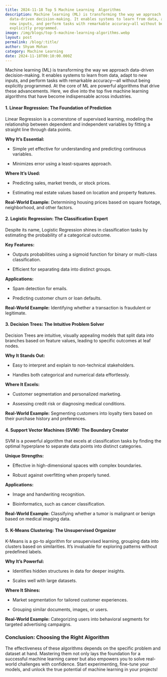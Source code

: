 ```yaml
---
title: 2024-11-18 Top 5 Machine Learning  Algorithms
description: Machine learning (ML) is transforming the way we approach
  data-driven decision-making. It enables systems to learn from data, adapt to
  new inputs, and perform tasks with remarkable accuracy—all without being
  explicitly programmed.
image: /img/blogs/top-5-machine-learning-algorithms.webp
layout: post
permalink: /blog/:title/
author: Shyam Mohan
category: Machine Learning
date: 2024-11-18T00:10:00.000Z
---
```

Machine learning (ML) is transforming the way we approach data-driven decision-making. It enables systems to learn from data, adapt to new inputs, and perform tasks with remarkable accuracy—all without being explicitly programmed. At the core of ML are powerful algorithms that drive these advancements. Here, we dive into the top five machine learning algorithms that have become indispensable across industries.


#### 1. **Linear Regression: The Foundation of Prediction**

Linear Regression is a cornerstone of supervised learning, modeling the relationship between dependent and independent variables by fitting a straight line through data points.

**Why It’s Essential:**

-   Simple yet effective for understanding and predicting continuous variables.
    
-   Minimizes error using a least-squares approach.
    

**Where It’s Used:**

-   Predicting sales, market trends, or stock prices.
    
-   Estimating real estate values based on location and property features.
    

**Real-World Example:** Determining housing prices based on square footage, neighborhood, and other factors.


#### 2. **Logistic Regression: The Classification Expert**

Despite its name, Logistic Regression shines in classification tasks by estimating the probability of a categorical outcome.

**Key Features:**

-   Outputs probabilities using a sigmoid function for binary or multi-class classification.
    
-   Efficient for separating data into distinct groups.
    

**Applications:**

-   Spam detection for emails.
    
-   Predicting customer churn or loan defaults.
    

**Real-World Example:** Identifying whether a transaction is fraudulent or legitimate.


#### 3. **Decision Trees: The Intuitive Problem Solver**

Decision Trees are intuitive, visually appealing models that split data into branches based on feature values, leading to specific outcomes at leaf nodes.

**Why It Stands Out:**

-   Easy to interpret and explain to non-technical stakeholders.
    
-   Handles both categorical and numerical data effortlessly.
    

**Where It Excels:**

-   Customer segmentation and personalized marketing.
    
-   Assessing credit risk or diagnosing medical conditions.
    

**Real-World Example:** Segmenting customers into loyalty tiers based on their purchase history and preferences.


#### 4. **Support Vector Machines (SVM): The Boundary Creator**

SVM is a powerful algorithm that excels at classification tasks by finding the optimal hyperplane to separate data points into distinct categories.

**Unique Strengths:**

-   Effective in high-dimensional spaces with complex boundaries.
    
-   Robust against overfitting when properly tuned.
    

**Applications:**

-   Image and handwriting recognition.
    
-   Bioinformatics, such as cancer classification.
    

**Real-World Example:** Classifying whether a tumor is malignant or benign based on medical imaging data.


#### 5. **K-Means Clustering: The Unsupervised Organizer**

K-Means is a go-to algorithm for unsupervised learning, grouping data into clusters based on similarities. It’s invaluable for exploring patterns without predefined labels.

**Why It’s Powerful:**

-   Identifies hidden structures in data for deeper insights.
    
-   Scales well with large datasets.
    

**Where It Shines:**

-   Market segmentation for tailored customer experiences.
    
-   Grouping similar documents, images, or users.
    

**Real-World Example:** Categorizing users into behavioral segments for targeted advertising campaigns.


### Conclusion: Choosing the Right Algorithm

The effectiveness of these algorithms depends on the specific problem and dataset at hand. Mastering them not only lays the foundation for a successful machine learning career but also empowers you to solve real-world challenges with confidence. Start experimenting, fine-tune your models, and unlock the true potential of machine learning in your projects!

